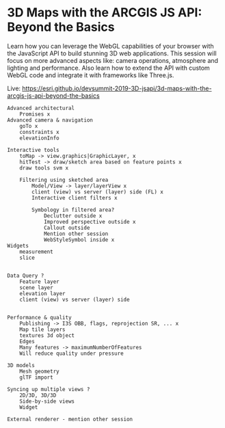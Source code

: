 # 3D Maps with the ARCGIS JS API: Beyond the Basics

Learn how you can leverage the WebGL capabilities of your browser with the JavaScript API to build stunning 3D web applications. This session will focus on more advanced aspects like: camera operations, atmosphere and lighting and performance. Also learn how to extend the API with custom WebGL code and integrate it with frameworks like Three.js.

Live: https://esri.github.io/devsummit-2019-3D-jsapi/3d-maps-with-the-arcgis-js-api-beyond-the-basics



    Advanced architectural
        Promises x
    Advanced camera & navigation
        goTo x
        constraints x
        elevationInfo

    Interactive tools
        toMap -> view.graphics|GraphicLayer, x
        hitTest -> draw/sketch area based on feature points x
        draw tools svm x

        Filtering using sketched area
            Model/View -> layer/layerView x
            client (view) vs server (layer) side (FL) x
            Interactive client filters x

            Symbology in filtered area?
                Declutter outside x
                Improved perspective outside x
                Callout outside 
                Mention other session 
                WebStyleSymbol inside x
    Widgets
        measurement
        slice


    Data Query ?
        Feature layer
        scene layer
        elevation layer
        client (view) vs server (layer) side
    

    Performance & quality
        Publishing -> I3S OBB, flags, reprojection SR, ... x
        Map tile layers
        textures 3d object
        Edges
        Many features -> maximumNumberOfFeatures
        Will reduce quality under pressure

    3D models
        Mesh geometry
        glTF import

    Syncing up multiple views ?
        2D/3D, 3D/3D
        Side-by-side views
        Widget

    External renderer - mention other session

